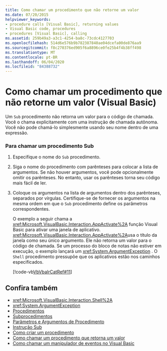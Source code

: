 ```yaml
---
title: Como chamar um procedimento que não retorne um valor
ms.date: 07/20/2015
helpviewer_keywords:
- procedure calls [Visual Basic], returning values
- Visual Basic code, procedures
- procedures [Visual Basic], calling
ms.assetid: 259b49a3-a3c1-4254-ba8c-73cdc4127703
ms.openlocfilehash: 514d6e576b9b782387840ae04dcefa00de876aa9
ms.sourcegitcommit: f8c270376ed905f6a8896ce0fe25b4f4b38ff498
ms.translationtype: MT
ms.contentlocale: pt-BR
ms.lasthandoff: 06/04/2020
ms.locfileid: "84388732"
---
```

# <a name="how-to-call-a-procedure-that-does-not-return-a-value-visual-basic"></a>Como chamar um procedimento que não retorne um valor (Visual Basic)
Um `Sub` procedimento não retorna um valor para o código de chamada. Você o chama explicitamente com uma instrução de chamada autônoma. Você não pode chamá-lo simplesmente usando seu nome dentro de uma expressão.  
  
### <a name="to-call-a-sub-procedure"></a>Para chamar um procedimento Sub  
  
1. Especifique o nome do `Sub` procedimento.  
  
2. Siga o nome do procedimento com parênteses para colocar a lista de argumentos. Se não houver argumentos, você pode opcionalmente omitir os parênteses. No entanto, usar os parênteses torna seu código mais fácil de ler.  
  
3. Coloque os argumentos na lista de argumentos dentro dos parênteses, separados por vírgulas. Certifique-se de fornecer os argumentos na mesma ordem em que o `Sub` procedimento define os parâmetros correspondentes.  
  
     O exemplo a seguir chama a <xref:Microsoft.VisualBasic.Interaction.AppActivate%2A> função Visual Basic para ativar uma janela de aplicativo. <xref:Microsoft.VisualBasic.Interaction.AppActivate%2A>usa o título da janela como seu único argumento. Ele não retorna um valor para o código de chamada. Se um processo do bloco de notas não estiver em execução, o exemplo lançará um <xref:System.ArgumentException> . O `Shell` procedimento pressupõe que os aplicativos estão nos caminhos especificados.  
  
     [!code-vb[VbVbalrCatRef#11](~/samples/snippets/visualbasic/VS_Snippets_VBCSharp/VbVbalrCatRef/VB/Class1.vb#11)]  
  
## <a name="see-also"></a>Confira também

- <xref:Microsoft.VisualBasic.Interaction.Shell%2A>
- <xref:System.ArgumentException>
- [Procedimentos](./index.md)
- [Subprocedimentos](./sub-procedures.md)
- [Parâmetros e Argumentos de Procedimento](./procedure-parameters-and-arguments.md)
- [Instrução Sub](../../../language-reference/statements/sub-statement.md)
- [Como criar um procedimento](./how-to-create-a-procedure.md)
- [Como chamar um procedimento que retorna um valor](./how-to-call-a-procedure-that-returns-a-value.md)
- [Como chamar um manipulador de eventos no Visual Basic](./how-to-call-an-event-handler.md)
